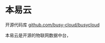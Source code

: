 # 本易云

开源代码库 [github.com/busy-cloud/busycloud](https://github.com/busy-cloud/busycloud)


本易云是开源的物联网数据中台，